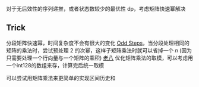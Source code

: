 对于无后效性的序列递推，或者状态数较少的最优性 dp，考虑矩阵快速幂解决 




## Trick
分段矩阵快速幂，时间复杂度不会有很大的变化 [Odd Steps](https://www.luogu.com.cn/problem/AT_abc258_h)，当分段处理相同的矩阵的乘法时，尝试预处理 $2$ 的次幂，这样子矩阵乘法时就可以省掉一个 $n$ (因为只需要处理一个行向量与一个矩阵的乘积) [老八](https://www.luogu.com.cn/problem/P6772)
优化矩阵乘法的取模，可以考虑用一个int128的数组来存，计算完后统一取模

可以尝试用矩阵乘法来更简单的实现区间历史和